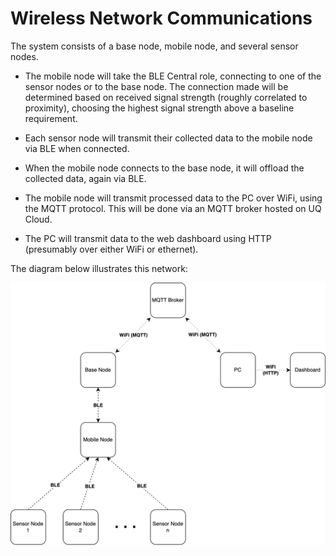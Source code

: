 # Wireless Network Communications

The system consists of a base node, mobile node, and several sensor nodes.

- The mobile node will take the BLE Central role, connecting to one of the 
sensor nodes or to the base node. The connection made will be determined 
based on received signal strength (roughly correlated to proximity), choosing
the highest signal strength above a baseline requirement.

- Each sensor node will transmit their collected data to the mobile node via 
BLE when connected.

- When the mobile node connects to the base node, it will offload the collected
data, again via BLE.

- The mobile node will transmit processed data to the PC over WiFi, using the 
MQTT protocol. This will be done via an MQTT broker hosted on UQ Cloud.

- The PC will transmit data to the web dashboard using HTTP (presumably over
either WiFi or ethernet).

The diagram below illustrates this network:

<img src="/images/wireless.png" width="600"/>
